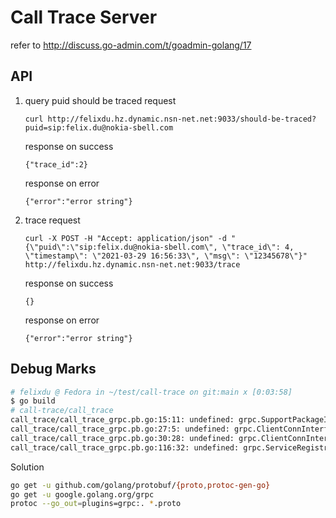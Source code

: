 # Call Trace Server
refer to http://discuss.go-admin.com/t/goadmin-golang/17

## API
1. query puid should be traced
   request
   ```
   curl http://felixdu.hz.dynamic.nsn-net.net:9033/should-be-traced?puid=sip:felix.du@nokia-sbell.com
   ```
   response on success
   ```
   {"trace_id":2}
   ```
   response on error
   ```
   {"error":"error string"}
   ```

2. trace
   request
   ```
   curl -X POST -H "Accept: application/json" -d "{\"puid\":\"sip:felix.du@nokia-sbell.com\", \"trace_id\": 4, \"timestamp\": \"2021-03-29 16:56:33\", \"msg\": \"12345678\"}" http://felixdu.hz.dynamic.nsn-net.net:9033/trace
   ```
   response on success
   ```
   {}
   ```
   response on error
   ```
   {"error":"error string"}
   ```

## Debug Marks
```sh
# felixdu @ Fedora in ~/test/call-trace on git:main x [0:03:58]
$ go build
# call-trace/call_trace
call_trace/call_trace_grpc.pb.go:15:11: undefined: grpc.SupportPackageIsVersion7
call_trace/call_trace_grpc.pb.go:27:5: undefined: grpc.ClientConnInterface
call_trace/call_trace_grpc.pb.go:30:28: undefined: grpc.ClientConnInterface
call_trace/call_trace_grpc.pb.go:116:32: undefined: grpc.ServiceRegistrar
```

Solution
```sh
go get -u github.com/golang/protobuf/{proto,protoc-gen-go}
go get -u google.golang.org/grpc
protoc --go_out=plugins=grpc:. *.proto
```
